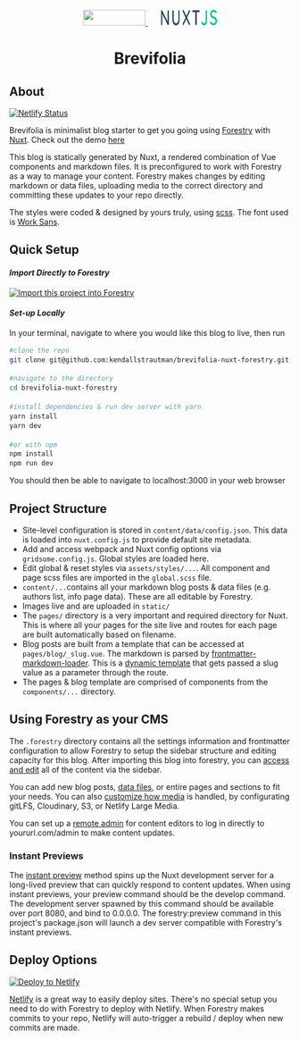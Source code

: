 <p align="center">
  <a style="padding-right: 16px;" href="https://forestry.io">
    <img src="https://app.forestry.io/assets/forestry-logotype-pos-c71a6bd237d9199d0457ba2811553997ff5bab0d2cd0e740686ab26c00d9c240.svg" width="112" height="28">
  </a>
  &nbsp;
  <a href="https://nuxtjs.org/">
    <img src="/static/nuxtjs-typo.svg" width="100" height="28">
  </a>
</p>
<h1 align="center">
  Brevifolia
</h1>

## About

[![Netlify Status](https://api.netlify.com/api/v1/badges/97aa0f61-0fe8-4859-a1b7-d7bcaabc0e5f/deploy-status)](https://app.netlify.com/sites/brevifolia-nuxt-forestry/deploys)

Brevifolia is minimalist blog starter to get you going using [Forestry](https://forestry.io/) with [Nuxt](https://nuxtjs.org/). Check out the demo [here](https://brevifolia-nuxt-forestry.netlify.com/)

This blog is statically generated by Nuxt, a rendered combination of Vue components and markdown files. It is preconfigured to work with Forestry as a way to manage your content. Forestry makes changes by editing markdown or data files, uploading media to the correct directory and committing these updates to your repo directly.

The styles were coded & designed by yours truly, using [scss](https://sass-lang.com/). The font used is [Work Sans](https://fonts.google.com/specimen/Work+Sans). 

##  Quick Setup

#### *Import Directly to Forestry*

<a href="https://app.forestry.io/quick-start?repo=kendallstrautman/brevifolia-nuxt-forestry&engine=other">
    <img alt="Import this project into Forestry" src="https://assets.forestry.io/import-to-forestryK.svg" />
</a>

#### *Set-up Locally*
In your terminal, navigate to where you would like this blog to live, then run 
```bash
#clone the repo
git clone git@github.com:kendallstrautman/brevifolia-nuxt-forestry.git

#navigate to the directory
cd brevifolia-nuxt-forestry

#install dependencies & run dev server with yarn 
yarn install
yarn dev

#or with npm 
npm install
npm run dev
```
You should then be able to navigate to localhost:3000 in your web browser

## Project Structure 

- Site-level configuration is stored in `content/data/config.json`. This data is loaded into `nuxt.config.js` to provide default site metadata. 
- Add and access webpack and Nuxt config options via `gridsome.config.js`. Global styles are loaded here.
- Edit global & reset styles via `assets/styles/...`. All component and page scss files are imported in the `global.scss` file.
- `content/...`contains all your markdown blog posts & data files (e.g. authors list, info page data). These are all editable by Forestry. 
- Images live and are uploaded in `static/`
- The `pages/` directory is a very important and required directory for Nuxt. This is where all your pages for the site live and routes for each page are built automatically based on filename.
- Blog posts are built from a template that can be accessed at `pages/blog/_slug.vue`. The markdown is parsed by [frontmatter-markdown-loader](https://www.npmjs.com/package/frontmatter-markdown-loader). This is a [dynamic template](https://nuxtjs.org/guide/routing#dynamic-routes) that gets passed a slug value as a parameter through the route. 
- The pages & blog template are comprised of components from the `components/...` directory.

## Using Forestry as your CMS

The `.forestry` directory contains all the settings information and frontmatter configuration to allow Forestry to setup the sidebar structure and editing capacity for this blog. After importing this blog into forestry, you can [access and edit](https://forestry.io/docs/editing/) all of the content via the sidebar. 

You can add new blog posts, [data files](https://forestry.io/docs/editing/data-files/), or entire pages and sections to fit your needs. You can also [customize how media](https://forestry.io/docs/media/) is handled, by configurating gitLFS, Cloudinary, S3, or Netlify Large Media.

You can set up a [remote admin](https://forestry.io/docs/editing/remote-admin/) for content editors to log in directly to yoururl.com/admin to make content updates.

### Instant Previews

The [instant preview](https://forestry.io/docs/previews/instant-previews/) method spins up the Nuxt development server for a long-lived preview that can quickly respond to content updates. When using instant previews, your preview command should be the develop command. The development server spawned by this command should be available over port 8080, and bind to 0.0.0.0. The forestry:preview command in this project's package.json will launch a dev server compatible with Forestry's instant previews.

## Deploy Options

[![Deploy to Netlify](https://www.netlify.com/img/deploy/button.svg)](https://app.netlify.com/start/deploy?repository=https://github.com/kendallstrautman/brevifolia-nuxt-forestry)

[Netlify](https://www.netlify.com/blog/2016/09/29/a-step-by-step-guide-deploying-on-netlify/) is a great way to easily deploy sites. There's no special setup you need to do with Forestry to deploy with Netlify. When Forestry makes commits to your repo, Netlify will auto-trigger a rebuild / deploy when new commits are made.
